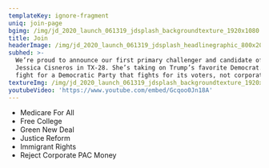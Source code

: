 ```yaml
---
templateKey: ignore-fragment
uniq: join-page
bgimg: /img/jd_2020_launch_061319_jdsplash_backgroundtexture_1920x1080.jpg
title: Join
headerImage: /img/jd_2020_launch_061319_jdsplash_headlinegraphic_800x200_hir.png
subhed: >-
  We’re proud to announce our first primary challenger and candidate of 2020:
  Jessica Cisneros in TX-28. She’s taking on Trump’s favorite Democrat. Let’s
  fight for a Democratic Party that fights for its voters, not corporate donors.
textureImg: /img/jd_2020_launch_061319_jdsplash_backgroundtexture_1920x1080.jpg
youtubeVideo: 'https://www.youtube.com/embed/Gcqoo0Jn18A'
---
```


- Medicare For All
- Free College
- Green New Deal
- Justice Reform
- Immigrant Rights
- Reject Corporate PAC Money
